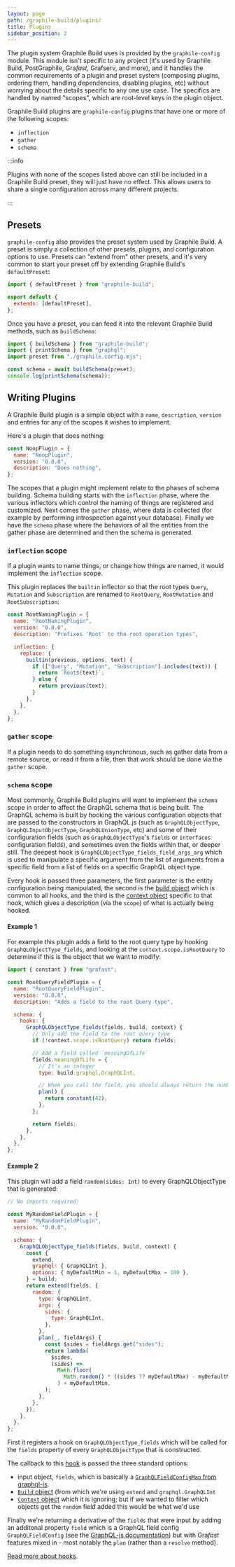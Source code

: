 ```yaml
---
layout: page
path: /graphile-build/plugins/
title: Plugins
sidebar_position: 2
---
```


The plugin system Graphile Build uses is provided by the `graphile-config`
module. This module isn't specific to any project (it's used by Graphile Build,
PostGraphile, Gra*fast*, Grafserv, and more), and it handles the common
requirements of a plugin and preset system (composing plugins, ordering them,
handling dependencies, disabling plugins, etc) without worrying about the
details specific to any one use case. The specifics are handled by named
"scopes", which are root-level keys in the plugin object.

Graphile Build plugins are `graphile-config` plugins that have one or more of
the following scopes:

- `inflection`
- `gather`
- `schema`

:::info

Plugins with none of the scopes listed above can still be included in a
Graphile Build preset, they will just have no effect. This allows users
to share a single configuration across many different projects.

:::

## Presets

`graphile-config` also provides the preset system used by Graphile Build. A
preset is simply a collection of other presets, plugins, and configuration
options to use. Presets can "extend from" other presets, and it's very common
to start your preset off by extending Graphile Build's `defaultPreset`:

```js title="graphile.config.mjs"
import { defaultPreset } from "graphile-build";

export default {
  extends: [defaultPreset],
};
```

Once you have a preset, you can feed it into the relevant Graphile Build methods, such as `buildSchema`:

```js {3, 5}
import { buildSchema } from "graphile-build";
import { printSchema } from "graphql";
import preset from "./graphile.config.mjs";

const schema = await buildSchema(preset);
console.log(printSchema(schema));
```

## Writing Plugins

A Graphile Build plugin is a simple object with a `name`, `description`,
`version` and entries for any of the scopes it wishes to implement.

Here's a plugin that does nothing:

```js
const NoopPlugin = {
  name: "NoopPlugin",
  version: "0.0.0",
  description: "Does nothing",
};
```

The scopes that a plugin might implement relate to the phases of schema
building. Schema building starts with the `inflection` phase, where the various
inflectors which control the naming of things are registered and customized.
Next comes the `gather` phase, where data is collected (for example by
performing introspection against your database). Finally we have the `schema`
phase where the behaviors of all the entities from the gather phase are
determined and then the schema is generated.

### `inflection` scope

If a plugin wants to name things, or change how things are named, it would
implement the `inflection` scope.

This plugin replaces the `builtin` inflector so that the root types `Query`,
`Mutation` and `Subscription` are renamed to `RootQuery`, `RootMutation` and
`RootSubscription`:

```js
const RootNamingPlugin = {
  name: "RootNamingPlugin",
  version: "0.0.0",
  description: "Prefixes 'Root' to the root operation types",

  inflection: {
    replace: {
      builtin(previous, options, text) {
        if (["Query", "Mutation", "Subscription"].includes(text)) {
          return `Root${text}`;
        } else {
          return previous(text);
        }
      },
    },
  },
};
```

### `gather` scope

If a plugin needs to do something asynchronous, such as gather data from a
remote source, or read it from a file, then that work should be done via the
`gather` scope.

### `schema` scope

Most commonly, Graphile Build plugins will want to implement the `schema` scope
in order to affect the GraphQL schema that is being built. The GraphQL schema
is built by hooking the various configuration objects that are passed to the
constructors in GraphQL.js (such as `GraphQLObjectType`,
`GraphQLInputObjectType`, `GraphQLUnionType`, etc) and some of their
configuration fields (such as `GraphQLObjectType`'s `fields` or `interfaces`
configuration fields), and sometimes even the fields within that, or deeper
still. The deepest hook is `GraphQLObjectType_fields_field_args_arg` which is
used to manipulate a specific argument from the list of arguments from a
specific field from a list of fields on a specific GraphQL object type.

Every hook is passed three parameters, the first parameter is the entity
configuration being manipulated, the second is the [build object](./build-object)
which is common to all hooks, and the third is the [context object](./context-object)
specific to that hook, which gives a description (via the `scope`) of what is
actually being hooked.

#### Example 1

For example this plugin adds a field to the root
query type by hooking `GraphQLObjectType_fields`, and looking at the
`context.scope.isRootQuery` to determine if this is the object that we want to
modify:

```js
import { constant } from "grafast";

const RootQueryFieldPlugin = {
  name: "RootQueryFieldPlugin",
  version: "0.0.0",
  description: "Adds a field to the root Query type",

  schema: {
    hooks: {
      GraphQLObjectType_fields(fields, build, context) {
        // Only add the field to the root query type
        if (!context.scope.isRootQuery) return fields;

        // Add a field called `meaningOfLife`
        fields.meaningOfLife = {
          // It's an integer
          type: build.graphql.GraphQLInt,

          // When you call the field, you should always return the number '42'
          plan() {
            return constant(42);
          },
        };

        return fields;
      },
    },
  },
};
```

#### Example 2

This plugin will add a field `random(sides: Int)` to every GraphQLObjectType
that is generated:

```js
// No imports required!

const MyRandomFieldPlugin = {
  name: "MyRandomFieldPlugin",
  version: "0.0.0",

  schema: {
    GraphQLObjectType_fields(fields, build, context) {
      const {
        extend,
        graphql: { GraphQLInt },
        options: { myDefaultMin = 1, myDefaultMax = 100 },
      } = build;
      return extend(fields, {
        random: {
          type: GraphQLInt,
          args: {
            sides: {
              type: GraphQLInt,
            },
          },
          plan(_, fieldArgs) {
            const $sides = fieldArgs.get("sides");
            return lambda(
              $sides,
              (sides) =>
                Math.floor(
                  Math.random() * ((sides ?? myDefaultMax) - myDefaultMin + 1),
                ) + myDefaultMin,
            );
          },
        },
      });
    },
  },
};
```

First it registers a hook on `GraphQLObjectType_fields` which will be called for
the `fields` property of every `GraphQLObjectType` that is constructed.

The callback to this [hook](./hooks) is passed the three standard
options:

- input object, `fields`, which is basically a
  [`GraphQLFieldConfigMap` from graphql-js](http://graphql.org/graphql-js/type/#graphqlobjecttype).
- [`Build` object](./build-object) (from which we're using
  `extend` and `graphql.GraphQLInt`
- [`Context` object](./context-object) which it is ignoring; but
  if we wanted to filter which objects get the `random` field added this would
  be what we'd use

Finally we're returning a derivative of the `fields` that were input by adding
an additonal property `field` which is a GraphQL field config
`GraphQLFieldConfig` (see the [GraphQL-js
documentation](http://graphql.org/graphql-js/type/#graphqlobjecttype)) but with
Gra*fast* features mixed in - most notably the `plan` (rather than a `resolve`
method).

[Read more about hooks](./hooks).
